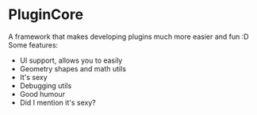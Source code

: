 # PluginCore
A framework that makes developing plugins much more easier and fun :D
Some features:
* UI support, allows you to easily 
* Geometry shapes and math utils
* It's sexy
* Debugging utils
* Good humour
* Did I mention it's sexy?
